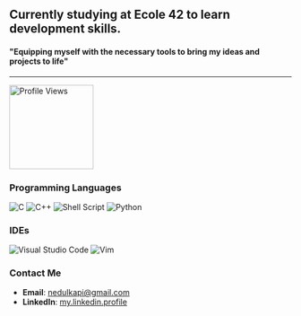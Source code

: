 ## Currently studying at Ecole 42 to learn development skills. 
#### "Equipping myself with the necessary tools to bring my ideas and projects to life"
---
<img src="https://komarev.com/ghpvc/?username=nedulk&color=green" alt="Profile Views" width="150" height="auto">



### Programming Languages

![C](https://img.shields.io/badge/C-A8B9CC?style=for-the-badge&logo=c&logoColor=white)
![C++](https://img.shields.io/badge/C++-00599C?style=for-the-badge&logo=cplusplus&logoColor=white)
![Shell Script](https://img.shields.io/badge/Shell_Script-4EAA25?style=for-the-badge&logo=gnu-bash&logoColor=white)
![Python](https://img.shields.io/badge/Python-3776AB?style=for-the-badge&logo=python&logoColor=white)

### IDEs

![Visual Studio Code](https://img.shields.io/badge/Visual_Studio_Code-0078D4?style=for-the-badge&logo=visual-studio-code&logoColor=white)
![Vim](https://img.shields.io/badge/Vim-019733?style=for-the-badge&logo=vim&logoColor=white)

### Contact Me

- **Email**: [nedulkapi@gmail.com](mailto:nedulkapi@gmail.com)
- **LinkedIn**: [my.linkedin.profile](https://linkedin.com/in/your.linkedin.profile)

